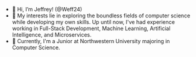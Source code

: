 - 👋 Hi, I’m Jeffrey! (@Weff24)
- 👀 My interests lie in exploring the boundless fields of computer science while developing my own skills. Up until now, I've had experience working in Full-Stack Development, Machine Learning, Artificial Intelligence, and Microservices. 
- 🌱 Currently, I'm a Junior at Northwestern University majoring in Computer Science.

<!---
Weff24/Weff24 is a ✨ special ✨ repository because its `README.md` (this file) appears on your GitHub profile.
You can click the Preview link to take a look at your changes.
--->
